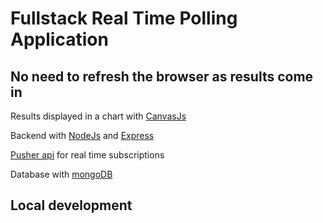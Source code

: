 # Fullstack Real Time Polling Application
## No need to refresh the browser as results come in

Results displayed in a chart with [CanvasJs](https://canvasjs.com/)

Backend with [NodeJs](https://nodejs.org/en/) and [Express](https://expressjs.com/) 

[Pusher api](https://pusher.com/) for real time subscriptions

Database with [mongoDB](https://www.mongodb.com/)

## Local development
